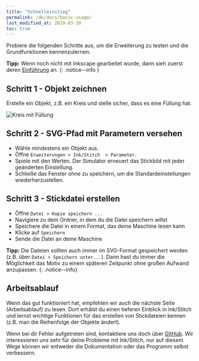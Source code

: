 ```yaml
---
title: "Schnelleinstieg"
permalink: /de/docs/basic-usage/
last_modified_at: 2019-03-30
toc: true
---
```

Probiere die folgenden Schritte aus, um die Erweiterung zu testen und die Grundfunktionen kennenzulernen.

**Tipp:** Wenn noch nicht mit Inkscape gearbeitet wurde, dann sieh zuerst deren [Einführung](https://inkscape.org/de/doc/tutorials/basic/tutorial-basic.html) an.
{: .notice--info }

## Schritt 1 - Objekt zeichnen

Erstelle ein Objekt, z.B. ein Kreis und stelle sicher, dass es eine Füllung hat.

![Kreis mit Füllung](/assets/images/docs/en/basic-usage-circle-fill-color.png)

## Schritt 2 - SVG-Pfad mit Parametern versehen

* Wähle mindestens ein Objekt aus.
* Öffne `Erweiterungen > Ink/Stitch  > Parameter`.
* Spiele mit den Werten. Der Simulator erneuert das Stickbild mit jeder geänderten Einstellung.
* Schließe das Fenster ohne zu speichern, um die Standardeinstellungen wiederherzustellen.

## Schritt 3 - Stickdatei erstellen

* Öffne `Datei > Kopie speichern ...`
* Navigiere zu dem Ordner, in dem du die Datei speichern willst
* Speichere die Datei in einem Format, das deine Maschine lesen kann
* Klicke auf `Speichern`
* Sende die Datei an deine Maschine

**Tipp:** Die Dateien sollten auch immer im SVG-Format gespeichert werden (z.B. über `Datei > Speichern unter...`). Dann hast du immer die Möglichkeit das Motiv zu einem späteren Zeitpunkt ohne großen Aufwand anzupassen.
{: .notice--info}

## Arbeitsablauf

Wenn das gut funktioniert hat, empfehlen wir auch die nächste Seite (Arbeitsablauf) zu lesen. 
Dort erhälst du einen tieferen Einblick in Ink/Stitch und lernst wichtige Funktionen für das erstellen von Stickdateien kennen (z.B. man die Reihenfolge der Objekte ändert).

Wenn bei dir Fehler aufgetreten sind, kontaktiere uns doch über [GitHub](https://github.com/inkstitch/inkstitch/issues/).
Wir interessieren uns sehr für deine Probleme mit Ink/Stitch, nur auf diesem Wege können wir entweder die Dokumentation oder das Programm selbst verbessern.

